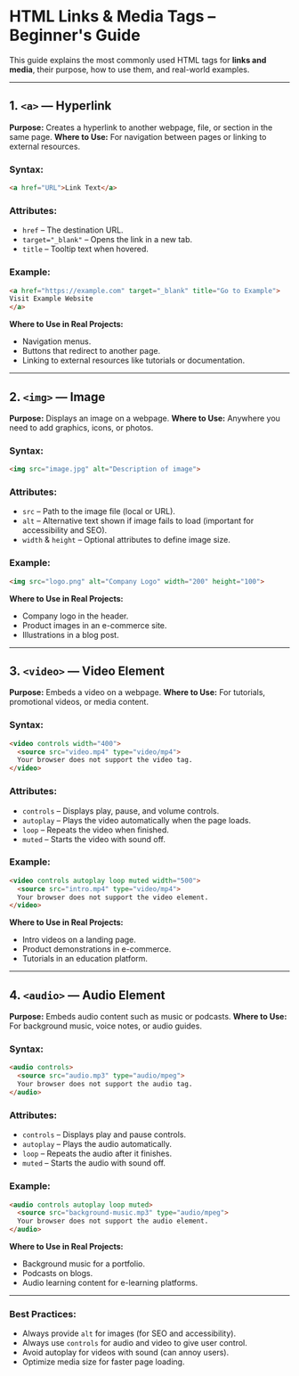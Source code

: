 
#  HTML Links & Media Tags – Beginner's Guide

This guide explains the most commonly used HTML tags for **links and media**, their purpose, how to use them, and real-world examples.

---

## 1. `<a>` — Hyperlink
**Purpose:** Creates a hyperlink to another webpage, file, or section in the same page.
**Where to Use:** For navigation between pages or linking to external resources.

###  Syntax:
```html
<a href="URL">Link Text</a>
```

###  Attributes:
- `href` – The destination URL.
- `target="_blank"` – Opens the link in a new tab.
- `title` – Tooltip text when hovered.

###  Example:
```html
<a href="https://example.com" target="_blank" title="Go to Example">
Visit Example Website
</a>
```

**Where to Use in Real Projects:**
- Navigation menus.
- Buttons that redirect to another page.
- Linking to external resources like tutorials or documentation.

---

## 2. `<img>` — Image
**Purpose:** Displays an image on a webpage.
**Where to Use:** Anywhere you need to add graphics, icons, or photos.

###  Syntax:
```html
<img src="image.jpg" alt="Description of image">
```

###  Attributes:
- `src` – Path to the image file (local or URL).
- `alt` – Alternative text shown if image fails to load (important for accessibility and SEO).
- `width` & `height` – Optional attributes to define image size.

###  Example:
```html
<img src="logo.png" alt="Company Logo" width="200" height="100">
```

**Where to Use in Real Projects:**
- Company logo in the header.
- Product images in an e-commerce site.
- Illustrations in a blog post.

---

## 3. `<video>` — Video Element
**Purpose:** Embeds a video on a webpage.
**Where to Use:** For tutorials, promotional videos, or media content.

###  Syntax:
```html
<video controls width="400">
  <source src="video.mp4" type="video/mp4">
  Your browser does not support the video tag.
</video>
```

###  Attributes:
- `controls` – Displays play, pause, and volume controls.
- `autoplay` – Plays the video automatically when the page loads.
- `loop` – Repeats the video when finished.
- `muted` – Starts the video with sound off.

###  Example:
```html
<video controls autoplay loop muted width="500">
  <source src="intro.mp4" type="video/mp4">
  Your browser does not support the video element.
</video>
```

**Where to Use in Real Projects:**
- Intro videos on a landing page.
- Product demonstrations in e-commerce.
- Tutorials in an education platform.

---

## 4. `<audio>` — Audio Element
**Purpose:** Embeds audio content such as music or podcasts.
**Where to Use:** For background music, voice notes, or audio guides.

###  Syntax:
```html
<audio controls>
  <source src="audio.mp3" type="audio/mpeg">
  Your browser does not support the audio tag.
</audio>
```

###  Attributes:
- `controls` – Displays play and pause controls.
- `autoplay` – Plays the audio automatically.
- `loop` – Repeats the audio after it finishes.
- `muted` – Starts the audio with sound off.

###  Example:
```html
<audio controls autoplay loop muted>
  <source src="background-music.mp3" type="audio/mpeg">
  Your browser does not support the audio element.
</audio>
```

**Where to Use in Real Projects:**
- Background music for a portfolio.
- Podcasts on blogs.
- Audio learning content for e-learning platforms.

---

###  Best Practices:
- Always provide `alt` for images (for SEO and accessibility).
- Always use `controls` for audio and video to give user control.
- Avoid autoplay for videos with sound (can annoy users).
- Optimize media size for faster page loading.

